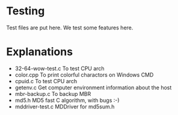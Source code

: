 # Testing

Test files are put here. We test some features here.

# Explanations

* 32-64-wow-test.c  To test CPU arch
* color.cpp         To print colorful charactors on Windows CMD
* cpuid.c           To test CPU arch
* getenv.c          Get computer environment information about the host
* mbr-backup.c      To backup MBR
* md5.h             MD5 fast C algorithm, with bugs :-)
* mddriver-test.c   MDDriver for md5sum.h

